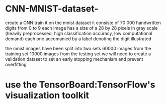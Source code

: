# CNN-MNIST-dataset-
create a CNN
train it on the mnist dataset
it consiste of 70 000 handwritten digits from 0 to 9
each image has a size of a 28 by 28 pixels in gray scale (heavily preprocessed, high classification accuracy, low computational demand)
each one accomanied by a label denoting the digit illustrated

the mnist images have been split into two sets
60000 images from the training set
10000 images from the testing set
we will need to create a validation dataset to set an early stopping mechanism and prevent overfitting
# use the TensorBoard:TensorFlow's visualization toolkit
